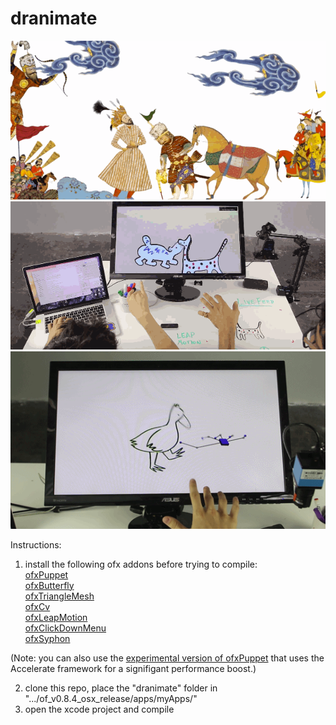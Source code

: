 # dranimate

![Scene example](design/scene-example.gif)
![Collaboration example](design/collab-example.gif)
![Puppet example](design/puppet-example.gif)

Instructions:

1.  install the following ofx addons before trying to compile:<br />
<a href="https://github.com/ofZach/ofxPuppet">ofxPuppet</a><br />
<a href="https://github.com/Bryce-Summers/ofxButterfly">ofxButterfly</a><br />
<a href="https://github.com/ofZach/ofxTriangleMesh">ofxTriangleMesh</a><br />
<a href="https://github.com/kylemcdonald/ofxCv">ofxCv</a><br />
<a href="https://github.com/ofTheo/ofxLeapMotion">ofxLeapMotion</a><br />
<a href="https://github.com/loveandsheep/ofxClickDownMenu">ofxClickDownMenu</a><br />
<a href="https://github.com/astellato/ofxSyphon">ofxSyphon</a><br />

(Note: you can also use the <a href="https://github.com/golanlevin/ofxPuppet/tree/accelerate">experimental version of ofxPuppet</a> that uses the Accelerate framework for a signifigant performance boost.)

2.  clone this repo, place the "dranimate" folder in ".../of_v0.8.4_osx_release/apps/myApps/"
3.  open the xcode project and compile